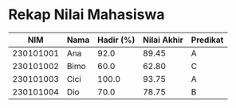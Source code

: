 # Rekap Nilai Mahasiswa

| NIM       | Nama   | Hadir (%) | Nilai Akhir | Predikat |
|-----------|--------|-----------|-------------|----------|
| 230101001 | Ana  | 92.0 | 89.45 | A |
| 230101002 | Bimo  | 60.0 | 62.80 | C |
| 230101003 | Cici  | 100.0 | 93.75 | A |
| 230101004 | Dio  | 70.0 | 78.75 | B |
